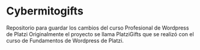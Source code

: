 # Cybermitogifts
Repositorio para guardar los cambios del curso Profesional de Wordpress de Platzi
Originalmente el proyecto se llama PlatziGifts que se realizó con el curso de Fundamentos de Wordpress de Platzi.



